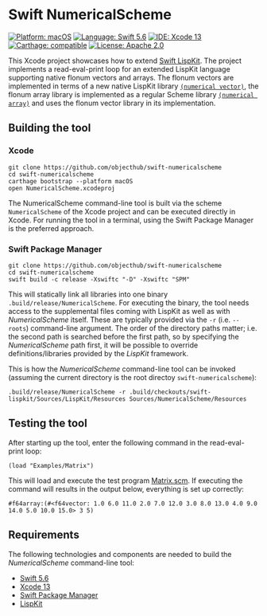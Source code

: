 # Swift NumericalScheme

[![Platform: macOS](https://img.shields.io/badge/Platform-macOS-blue.svg?style=flat)](https://developer.apple.com/osx/)
[![Language: Swift 5.6](https://img.shields.io/badge/Language-Swift%205.6-green.svg?style=flat)](https://developer.apple.com/swift/)
[![IDE: Xcode 13](https://img.shields.io/badge/IDE-Xcode%2013-orange.svg?style=flat)](https://developer.apple.com/xcode/)
[![Carthage: compatible](https://img.shields.io/badge/Carthage-compatible-4BC51D.svg?style=flat)](https://github.com/Carthage/Carthage)
[![License: Apache 2.0](https://img.shields.io/badge/License-BSD-lightgrey.svg?style=flat)](https://developers.google.com/open-source/licenses/bsd)

This Xcode project showcases how to extend [Swift LispKit](https://github.com/objecthub/swift-lispkit).
The project implements a read-eval-print loop for an extended LispKit language supporting native
flonum vectors and arrays. The flonum vectors are implemented in terms of a new native LispKit library
[`(numerical vector)`](https://github.com/objecthub/swift-numericalscheme/blob/master/Sources/NumericalScheme/VectorLibrary.swift), the flonum array library is implemented as a regular Scheme library
[`(numerical array)`](https://github.com/objecthub/swift-numericalscheme/blob/master/Sources/NumericalScheme/Resources/Libraries/numerical/array.sld) and uses the flonum vector library in its implementation.

## Building the tool

### Xcode

```
git clone https://github.com/objecthub/swift-numericalscheme
cd swift-numericalscheme
carthage bootstrap --platform macOS
open NumericalScheme.xcodeproj
```

The NumericalScheme command-line tool is built via the scheme `NumericalScheme` of the Xcode project and
can be executed directly in Xcode. For running the tool in a terminal, using the Swift Package Manager is the
preferred approach.

### Swift Package Manager

```
git clone https://github.com/objecthub/swift-numericalscheme
cd swift-numericalscheme
swift build -c release -Xswiftc "-D" -Xswiftc "SPM"
```

This will statically link all libraries into one binary `.build/release/NumericalScheme`. For executing the
binary, the tool needs access to the supplemental files coming with LispKit as well as with _NumericalScheme_
itself. These are typically provided via the `-r` (i.e. `--roots`) command-line argument. The order of the
directory paths matter; i.e. the second path is searched before the first path, so by specifying the _NumericalScheme_
path first, it will be possible to override definitions/libraries provided by the _LispKit_ framework.

This is how the _NumericalScheme_ command-line tool can be invoked (assuming the current directory is the
root directoy `swift-numericalscheme`):

```
.build/release/NumericalScheme -r .build/checkouts/swift-lispkit/Sources/LispKit/Resources Sources/NumericalScheme/Resources
```

## Testing the tool

After starting up the tool, enter the following command in the read-eval-print loop:

```
(load "Examples/Matrix")
```

This will load and execute the test program [Matrix.scm](https://github.com/objecthub/swift-numericalscheme/blob/master/Sources/NumericalScheme/Resources/Examples/Matrix.scm). If executing the command will results in the output below, everything is set up correctly:

```
#f64array:(#<f64vector: 1.0 6.0 11.0 2.0 7.0 12.0 3.0 8.0 13.0 4.0 9.0 14.0 5.0 10.0 15.0> 3 5)
```

## Requirements

The following technologies and components are needed to build the _NumericalScheme_ command-line
tool:

- [Swift 5.6](https://developer.apple.com/swift/)
- [Xcode 13](https://developer.apple.com/xcode/)
- [Swift Package Manager](https://swift.org/package-manager/)
- [LispKit](http://github.com/objecthub/swift-lispkit)

